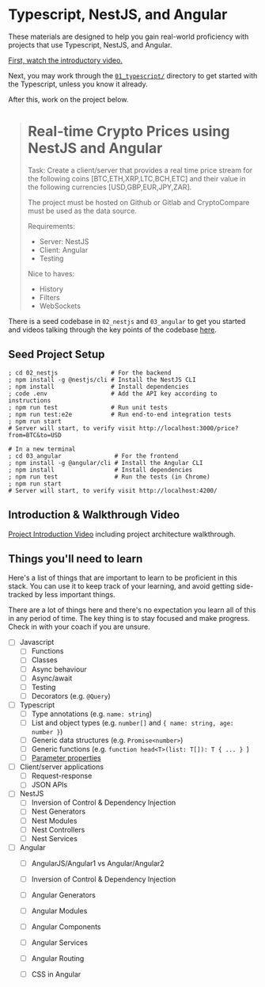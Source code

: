 # Typescript, NestJS, and Angular

These materials are designed to help you gain real-world proficiency with
projects that use Typescript, NestJS, and Angular.

[First, watch the introductory video.](https://youtu.be/JO7JguGd11I)

Next, you may work through the [`01_typescript/`](01_typescript) directory to
get started with the Typescript, unless you know it already.

After this, work on the project below.

> # Real-time Crypto Prices using NestJS and Angular
> 
> Task: Create a client/server that provides a real time price stream for the
> following coins [BTC,ETH,XRP,LTC,BCH,ETC] and their value in the following
> currencies [USD,GBP,EUR,JPY,ZAR].
> 
> The project must be hosted on Github or Gitlab and CryptoCompare must be used
> as the data source.
> 
> Requirements:
> * Server: NestJS
> * Client: Angular
> * Testing
>
> Nice to haves:
> * History
> * Filters
> * WebSockets

There is a seed codebase in `02_nestjs` and `03_angular` to get you started and
videos talking through the key points of the codebase
[here](#introduction--walkthrough-video).

## Seed Project Setup

```shell
; cd 02_nestjs               # For the backend
; npm install -g @nestjs/cli # Install the NestJS CLI
; npm install                # Install dependencies
; code .env                  # Add the API key according to instructions
; npm run test               # Run unit tests
; npm run test:e2e           # Run end-to-end integration tests
; npm run start
# Server will start, to verify visit http://localhost:3000/price?from=BTC&to=USD
```

```shell
# In a new terminal
; cd 03_angular               # For the frontend
; npm install -g @angular/cli # Install the Angular CLI
; npm install                 # Install dependencies
; npm run test                # Run the tests (in Chrome)
; npm run start
# Server will start, to verify visit http://localhost:4200/
```

## Introduction & Walkthrough Video

[Project Introduction Video](https://youtu.be/JO7JguGd11I) including project
architecture walkthrough.

## Things you'll need to learn

Here's a list of things that are important to learn to be proficient in this
stack. You can use it to keep track of your learning, and avoid getting
side-tracked by less important things.

There are a lot of things here and there's no expectation you learn all of this
in any period of time. The key thing is to stay focused and make progress. Check
in with your coach if you are unsure.

- [ ] Javascript
  - [ ] Functions
  - [ ] Classes
  - [ ] Async behaviour
  - [ ] Async/await
  - [ ] Testing
  - [ ] Decorators (e.g. `@Query`)
- [ ] Typescript
  - [ ] Type annotations (e.g. `name: string`)
  - [ ] List and object types (e.g. `number[]` and `{ name: string, age: number }`)
  - [ ] Generic data structures (e.g. `Promise<number>`)
  - [ ] Generic functions (e.g. `function head<T>(list: T[]): T { ... } `)
  - [ ] [Parameter properties](https://www.typescriptlang.org/docs/handbook/2/classes.html#parameter-properties)
- [ ] Client/server applications
  - [ ] Request-response
  - [ ] JSON APIs
- [ ] NestJS
  - [ ] Inversion of Control & Dependency Injection
  - [ ] Nest Generators
  - [ ] Nest Modules
  - [ ] Nest Controllers
  - [ ] Nest Services
- [ ] Angular
  - [ ] AngularJS/Angular1 vs Angular/Angular2
  - [ ] Inversion of Control & Dependency Injection
  - [ ] Angular Generators
  - [ ] Angular Modules
  - [ ] Angular Components
  - [ ] Angular Services
  - [ ] Angular Routing
  - [ ] CSS in Angular

